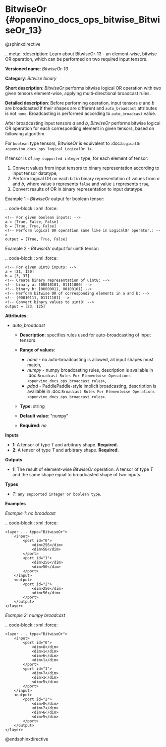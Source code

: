 # BitwiseOr {#openvino_docs_ops_bitwise_BitwiseOr_13}

@sphinxdirective

.. meta::
  :description: Learn about BitwiseOr-13 - an element-wise, bitwise OR operation, which can be performed on two required input tensors.

**Versioned name**: *BitwiseOr-13*

**Category**: *Bitwise binary*

**Short description**: *BitwiseOr* performs bitwise logical OR operation with two given tensors element-wise, applying multi-directional broadcast rules.

**Detailed description**: Before performing operation, input tensors *a* and *b* are broadcasted if their shapes are different and ``auto_broadcast`` attributes is not ``none``. Broadcasting is performed according to ``auto_broadcast`` value.

After broadcasting input tensors *a* and *b*, *BitwiseOr* performs bitwise logical OR operation for each corresponding element in given tensors, based on following algorithm.

For ``boolean`` type tensors, BitwiseOr is equivalent to :doc:`LogicalOr <openvino_docs_ops_logical_LogicalOr_1>`.

If tensor is of ``any supported integer`` type, for each element of tensor:
1. Convert values from input tensors to binary representation according to input tensor datatype,
2. Perform logical OR on each bit in binary representation of values from *a* and *b*, where value ``0`` represents ``false`` and value ``1`` represents ``true``,
3. Convert results of OR in binary representation to input datatype.

Example 1 - *BitwiseOr* output for boolean tensor:

.. code-block:: xml
    :force:

    <!-- For given boolean inputs: -->
    a = [True, False, False]
    b = [True, True, False]
    <!-- Perform logical OR operation same like in LogicalOr operator.: -->
    output = [True, True, False]

Example 2 - *BitwiseOr* output for uint8 tensor:

.. code-block:: xml
    :force:

    <!-- For given uint8 inputs: -->
    a = [21, 120]
    b = [3, 37]
    <!-- Create binary representation of uint8: -->
    <!-- binary a: [00010101, 01111000] -->
    <!-- binary b: [00000011, 00100101] -->
    <!-- Perform bitwise OR of corresponding elements in a and b: -->
    <!-- [00010111, 01111101] -->
    <!-- Convert binary values to uint8: -->
    output = [23, 125]

**Attributes**:

* *auto_broadcast*

  * **Description**: specifies rules used for auto-broadcasting of input tensors.
  * **Range of values**:

    * *none* - no auto-broadcasting is allowed, all input shapes must match,
    * *numpy* - numpy broadcasting rules, description is available in :doc:`Broadcast Rules For Elementwise Operations <openvino_docs_ops_broadcast_rules>`,
    * *pdpd* - PaddlePaddle-style implicit broadcasting, description is available in :doc:`Broadcast Rules For Elementwise Operations <openvino_docs_ops_broadcast_rules>`.

  * **Type**: string
  * **Default value**: "numpy"
  * **Required**: *no*

**Inputs**

* **1**: A tensor of type *T* and arbitrary shape. **Required.**
* **2**: A tensor of type *T* and arbitrary shape. **Required.**

**Outputs**

* **1**: The result of element-wise *BitwiseOr* operation. A tensor of type *T* and the same shape equal to broadcasted shape of two inputs.

**Types**

* *T*: ``any supported integer or boolean type``.

**Examples**

*Example 1: no broadcast*

.. code-block:: xml
    :force:

    <layer ... type="BitwiseOr">
        <input>
            <port id="0">
                <dim>256</dim>
                <dim>56</dim>
            </port>
            <port id="1">
                <dim>256</dim>
                <dim>56</dim>
            </port>
        </input>
        <output>
            <port id="2">
                <dim>256</dim>
                <dim>56</dim>
            </port>
        </output>
    </layer>


*Example 2: numpy broadcast*

.. code-block:: xml
    :force:

    <layer ... type="BitwiseOr">
        <input>
            <port id="0">
                <dim>8</dim>
                <dim>1</dim>
                <dim>6</dim>
                <dim>1</dim>
            </port>
            <port id="1">
                <dim>7</dim>
                <dim>1</dim>
                <dim>5</dim>
            </port>
        </input>
        <output>
            <port id="2">
                <dim>8</dim>
                <dim>7</dim>
                <dim>6</dim>
                <dim>5</dim>
            </port>
        </output>
    </layer>


@endsphinxdirective
